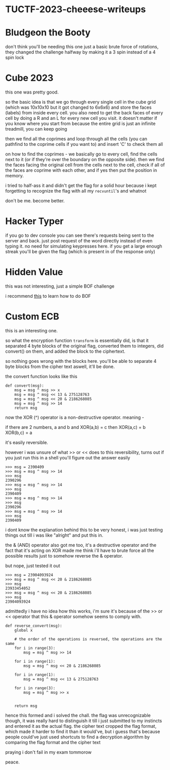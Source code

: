 # TUCTF-2023-cheeese-writeups

# Bludgeon the Booty
don't think you'll be needing this one
just a basic brute force of rotations, they changed the challenge halfway by making it a 3 spin instead of a 4 spin lock

# Cube 2023

this one was pretty good. 

so the basic idea is that we go through every single cell in the cube grid (which was 10x10x10 but it got changed to 6x6x6) and store the faces (labels) from inside every cell. you also need to get the back faces of every cell by doing a R and an L for every new cell you visit. it doesn't matter if you know where you start from because the entire grid is just an infinite treadmill, you can keep going 

then we find all the coprimes and loop through all the cells (you can pathfind to the coprime cells if you want to) and insert 'C' to check them all

on how to find the coprimes - 
we basically go to every cell, find the cells next to it (or if they're over the boundary on the opposite side). then we find the faces facing the original cell from the cells next to the cell, check if all of the faces are coprime with each other, and if yes then put the position in memory.

i tried to half-ass it and didn't get the flag for a solid hour because i kept forgetting to recognize the flag with all my `recvuntil`'s and whatnot

don't be me. become better.

# Hacker Typer

if you go to dev console you can see there's requests being sent to the server and back. just post request of the word directly instead of even typing it. no need for simulating keypresses here. if you get a large enough streak you'll be given the flag (which is present in of the response only)

# Hidden Value

this was not interesting, just a simple BOF challenge

i recommend [this](https://ir0nstone.gitbook.io/notes/types/stack/shellcode) to learn how to do BOF

# Custom ECB

this is an interesting one. 

so what the encryption function `transform` is essentially did, is that it separated 4 byte blocks of the original flag, converted them to integers, did convert() on them, and added the block to the ciphertext.

so nothing goes wrong with the blocks here. you'll be able to separate 4 byte blocks from the cipher text aswell, it'll be done.

the convert function looks like this
```
def convert(msg):
    msg = msg ^ msg >> x
    msg = msg ^ msg << 13 & 275128763
    msg = msg ^ msg << 20 & 2186268085
    msg = msg ^ msg >> 14
    return msg
```

now the XOR (^) operator is a non-destructive operator. meaning - 

if there are 2 numbers, a and b and XOR(a,b) = c then
XOR(a,c) = b
XOR(b,c) = a

it's easily reversible.

however i was unsure of what >> or << does to this reversibility, turns out if you just run this in a shell you'll figure out the answer easily

```
>>> msg = 2390409
>>> msg = msg ^ msg >> 14
>>> msg
2390296
>>> msg = msg ^ msg >> 14
>>> msg
2390409
>>> msg = msg ^ msg >> 14
>>> msg
2390296
>>> msg = msg ^ msg >> 14
>>> msg
2390409
```

i dont know the explanation behind this to be very honest, i was just testing things out till i was like "alright" and put this in.

the & (AND) operator also got me too, it's a destructive operator and the fact that it's acting on XOR made me think i'll have to brute force all the possible results just to somehow reverse the & operator.

but nope, just tested it out

```
>>> msg = 23904093924
>>> msg = msg ^ msg << 20 & 2186268085
>>> msg
23933454052
>>> msg = msg ^ msg << 20 & 2186268085
>>> msg
23904093924
```

admittedly i have no idea how this works, i'm sure it's because of the >> or << operator that this & operator somehow seems to comply with.

```
def reverse_convert(msg):
    global x

    # the order of the operations is reversed, the operations are the same
    for i in range(3):
        msg = msg ^ msg >> 14

    for i in range(1):
        msg = msg ^ msg << 20 & 2186268085
    
    for i in range(1):
        msg = msg ^ msg << 13 & 275128763
    
    for i in range(3):
        msg = msg ^ msg >> x


    return msg
```

hence this formed and i solved the chall. the flag was unrecognizable though, it was really hard to distinguish it till i just submitted to my instincts and entered it as the actual flag. the cipher text cropped the flag format, which made it harder to find it than it would've, but i guess that's because people could've just used shortcuts to find a decryption algorithm by comparing the flag format and the cipher text




praying i don't fail in my exam tommorow

peace.



